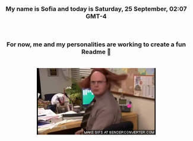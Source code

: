 


<div align="center">
<h3 >My name is Sofia and today is Saturday, 25 September, 02:07 GMT-4</h3><br>
<h3 >For now, me and my personalities are working to create a fun Readme 👋
</h3><br>
<img src='img/dwight.gif' alt='working...'/>
</div>
